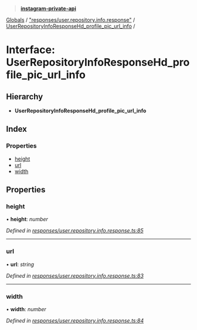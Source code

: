 > **[instagram-private-api](../README.md)**

[Globals](../README.md) / ["responses/user.repository.info.response"](../modules/_responses_user_repository_info_response_.md) / [UserRepositoryInfoResponseHd_profile_pic_url_info](_responses_user_repository_info_response_.userrepositoryinforesponsehd_profile_pic_url_info.md) /

# Interface: UserRepositoryInfoResponseHd_profile_pic_url_info

## Hierarchy

* **UserRepositoryInfoResponseHd_profile_pic_url_info**

## Index

### Properties

* [height](_responses_user_repository_info_response_.userrepositoryinforesponsehd_profile_pic_url_info.md#height)
* [url](_responses_user_repository_info_response_.userrepositoryinforesponsehd_profile_pic_url_info.md#url)
* [width](_responses_user_repository_info_response_.userrepositoryinforesponsehd_profile_pic_url_info.md#width)

## Properties

###  height

• **height**: *number*

*Defined in [responses/user.repository.info.response.ts:85](https://github.com/dilame/instagram-private-api/blob/3e16058/src/responses/user.repository.info.response.ts#L85)*

___

###  url

• **url**: *string*

*Defined in [responses/user.repository.info.response.ts:83](https://github.com/dilame/instagram-private-api/blob/3e16058/src/responses/user.repository.info.response.ts#L83)*

___

###  width

• **width**: *number*

*Defined in [responses/user.repository.info.response.ts:84](https://github.com/dilame/instagram-private-api/blob/3e16058/src/responses/user.repository.info.response.ts#L84)*